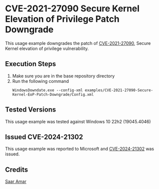 # CVE-2021-27090 Secure Kernel Elevation of Privilege Patch Downgrade

This usage example downgrades the patch of [CVE-2021-27090](https://msrc.microsoft.com/update-guide/vulnerability/CVE-2021-27090), Secure Kernel elevation of privilege vulnerability.

## Execution Steps
1. Make sure you are in the base repository directory
2. Run the following command
    ```
    WindowsDowndate.exe --config-xml examples/CVE-2021-27090-Secure-Kernel-EoP-Patch-Downgrade/Config.xml
    ```

## Tested Versions
This usage example was tested against Windows 10 22h2 (19045.4046)

## Issued CVE-2024-21302
This usage example was reported to Microsoft and [CVE-2024-21302](https://msrc.microsoft.com/update-guide/vulnerability/CVE-2024-21302) was issued.

## Credits
[Saar Amar](https://x.com/amarsaar)